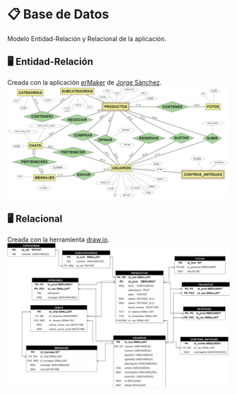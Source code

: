 # 📋 Base de Datos
Modelo Entidad-Relación y Relacional de la aplicación.
## 🖥️ Entidad-Relación
Creada con la aplicación [erMaker](https://jorgesanchez.net/ermaker/) de [Jorge Sánchez](https://jorgesanchez.net/).
<img src="Entidad-Relacion/WebMart_ER.jpg"/>
## 🖥️ Relacional
Creada con la herramienta [draw.io](https://app.diagrams.net/).
<img src="Relacional/WebMart_REL.png">